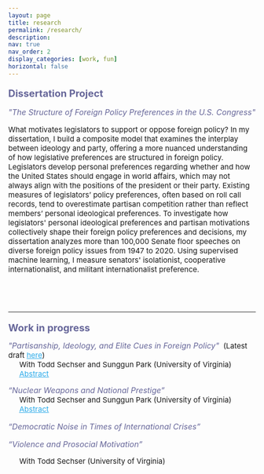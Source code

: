 ```yaml
---
layout: page
title: research
permalink: /research/
description:
nav: true
nav_order: 2
display_categories: [work, fun]
horizontal: false
---
```


<div>
<p class="text">
<p style="font-size: 20px;
          color: #666699;
          font-weight:bold;
          margin-bottom:0.5;
          padding-top:0;">
Dissertation Project</p>

<p style="font-size: 16px;
          color: #666699;
          font-style: italic;">
"The Structure of Foreign Policy Preferences in the U.S. Congress"</p>

<p style="font-size: 15px;">
What motivates legislators to support or oppose foreign policy? In my dissertation, I build a composite model that examines the interplay between ideology and party, offering a more nuanced understanding of how legislative preferences are structured in foreign policy. Legislators develop personal preferences regarding whether and how the United States should engage in world affairs, which may not always align with the positions of the president or their party. Existing measures of legislators’ policy preferences, often based on roll call records, tend to overestimate partisan competition rather than reflect members’ personal ideological preferences. To investigate how legislators' personal ideological preferences and partisan motivations collectively shape their foreign policy preferences and decisions, my dissertation analyzes more than 100,000 Senate floor speeches on diverse foreign policy issues from 1947 to 2020. Using supervised machine learning, I measure senators' isolationist, cooperative internationalist, and militant internationalist preference.</p>

<p> &nbsp; </p>
<p> &nbsp; </p>

<hr>

<p class="text">
<p style="font-size: 20px;
          color: #666699;
          font-weight:bold;
          margin-bottom:0.5;
          padding-top:0;">
Work in progress</p>

<p>
<span style="font-size: 16px;font-style: italic; margin-bottom:0; color: #666699;">
"Partisanship, Ideology, and Elite Cues in Foreign Policy"</span>
<span style="font-size: 15px; margin-left: 0.3em; margin-bottom:0">(Latest draft <a href="https://www.dropbox.com/scl/fi/lq2evnr6ry6z013magn5s/Park-Sechser-and-Park-2024.pdf?rlkey=5w0qr2bjo5rmtxfzmvyyvlsld&st=uth339ij&dl=0" style="color:#2CABEA; text-decoration: underline">here</a>)</span>
<br>
<span style="font-size: 15px; margin-left: 1.5em; margin-bottom:0; margin-top:0">
With Todd Sechser and Sunggun Park (University of Virginia)</span>
<br>
<script type="text/javascript">
function toggle(obj) {
var obj=document.getElementById(obj);
if (obj.style.display == "block") obj.style.display = "none";
else obj.style.display = "block";
}
</script>
<a href="javascript: void(0);" onClick="toggle('q1')">
<span style="font-size: 15px; margin-left: 1.5em; margin-bottom:0; text-decoration: underline; color:#2CABEA;">Abstract</span>
</a>
<div id="q1" style="display:none;">
<p style="font-size: 15px; margin-left: 3.5em; margin-bottom:2em">What kinds of elite messages move public opinion on policy issues? It is well-established that a cue-giver's political party plays a significant role in shaping the effectiveness of cues on public opinion. The effects of political <em>ideology</em>, however, are less well understood, in part because ideology and party are closely intertwined in the realm of domestic politics. In this study, we disentangle the effects of party and ideology by examining elite cues in the context of American foreign policy. Foreign policy is a useful area to study the distinct effects of political ideology because foreign policy ideology is not always a reliable indicator of elites' partisan affiliations. We conducted three pre-registered survey experiments on nationally representative samples of 12,600 American adults in an effort to assess how elites' foreign policy ideological beliefs shape the effectiveness of policy cues. The results suggest that political ideology plays a significant and distinct role in shaping voters' policy attitudes.</p>
</div>



<p>
<span style="font-size: 16px;font-style: italic; margin-top:0.3cm ;margin-bottom:0; color: #666699;">
“Nuclear Weapons and National Prestige”</span>
<br>
<span style="font-size: 15px; margin-left: 1.5em; margin-bottom:0; margin-top:0">
With Todd Sechser and Sunggun Park (University of Virginia)</span>
<br>
<script type="text/javascript">
function toggle(obj) {
var obj=document.getElementById(obj);
if (obj.style.display == "block") obj.style.display = "none";
else obj.style.display = "block";
}
</script>
<a href="javascript: void(0);" onClick="toggle('q2')">
<span style="font-size: 15px; margin-left: 1.5em; margin-bottom:0; text-decoration: underline; color:#2CABEA;">Abstract</span>
</a>
<div id="q2" style="display:none;">
<p style="font-size: 15px; margin-left: 3.5em; margin-bottom:2em">Does the public believe that nuclear weapons confer prestige in international politics? Many scholars have asserted that national publics often applaud leaders’ decisions to pursue nuclear weapons in part because they believe that nuclear weapons would enhance their country’s status. If the public sees nuclear acquisition as a path to national prestige, this could create political incentives for leaders to pursue nuclear weapons. Other scholars, however, argue that the prestige value of nuclear weapons has faded, and that nuclear self-restraint now carries more prestige than nuclear acquisition. In this paper, we conduct a series of surveys and experiments in South Korea--a potential nuclear threshold state--that examine the linkage between nuclear status and public perceptions of national prestige. There are three main findings. First, the South Korean public attaches a significant amount of prestige to the possession of nuclear weapons, on a scale akin to several other factors widely believed to contribute to national prestige. Second, in the eyes of the South Korean public, nuclear possession carries more prestige than nuclear restraint. Third, these views are driven in large part by a belief that nuclear weapons signal national autonomy, wealth, and scientific prowess. The findings suggest that contemporary nonproliferation norms have not fully eroded the prestige value of nuclear weapons in the eyes of the South Korean public.</p>
</div>


<p style="font-size: 16px;font-style: italic; margin-bottom:5; color: #666699;">
“Democratic Noise in Times of International Crises”</p>



<p style="font-size: 16px;font-style: italic; margin-bottom:0; color: #666699;">
“Violence and Prosocial Motivation”</p>
<p style="font-size: 15px; text-indent: 1.5em">With Todd Sechser (University of Virginia)</p>
